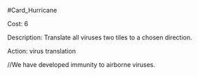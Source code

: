 #Card_Hurricane

Cost: 6

Description: Translate all viruses two tiles to a chosen direction.

Action:
    virus
        translation

//We have developed immunity to airborne viruses.